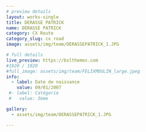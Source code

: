 ```yaml
---
# preview details
layout: works-single
title: DERASSE PATRICK
name: DERASSE PATRICK
category: CX Route
category_slug: cx road
image: assets/img/team/DERASSEPATRICK_1.JPG

# full details
live_preview: https://bslthemes.com
#1920 / 1020
#full_image: assets/img/team/FELIXMOULIN_large.jpeg
info:
  - label: Date de naissance
    value: 09/01/2007
 #- label: Catégorie 
 #   value: 3ème

gallery:
  - assets/img/team/DERASSEPATRICK_1.JPG

---
```

